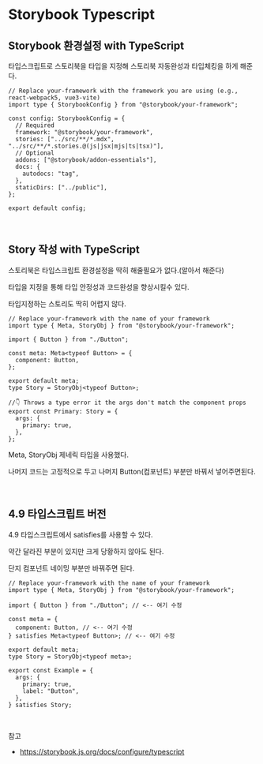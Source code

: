 # Storybook Typescript

## Storybook 환경설정 with TypeScript

타입스크립트로 스토리북을 타입을 지정해 스토리북 자동완성과 타입체킹을 하게 해준다.

```tsx
// Replace your-framework with the framework you are using (e.g., react-webpack5, vue3-vite)
import type { StorybookConfig } from "@storybook/your-framework";

const config: StorybookConfig = {
  // Required
  framework: "@storybook/your-framework",
  stories: ["../src/**/*.mdx", "../src/**/*.stories.@(js|jsx|mjs|ts|tsx)"],
  // Optional
  addons: ["@storybook/addon-essentials"],
  docs: {
    autodocs: "tag",
  },
  staticDirs: ["../public"],
};

export default config;
```

<br>

## Story 작성 with TypeScript

스토리북은 타입스크립트 환경설정을 딱히 해줄필요가 없다.(알아서 해준다)

타입을 지정을 통해 타입 안정성과 코드완성을 향상시킬수 있다.

타입지정하는 스토리도 딱히 어렵지 않다.

```tsx
// Replace your-framework with the name of your framework
import type { Meta, StoryObj } from "@storybook/your-framework";

import { Button } from "./Button";

const meta: Meta<typeof Button> = {
  component: Button,
};

export default meta;
type Story = StoryObj<typeof Button>;

//👇 Throws a type error it the args don't match the component props
export const Primary: Story = {
  args: {
    primary: true,
  },
};
```

Meta, StoryObj 제네릭 타입을 사용했다.

나머지 코드는 고정적으로 두고 나머지 Button(컴포넌트) 부분만 바꿔서 넣어주면된다.

<br>

## 4.9 타입스크립트 버전

4.9 타입스크립트에서 satisfies를 사용할 수 있다.

약간 달라진 부분이 있지만 크게 당황하지 않아도 된다.

단지 컴포넌트 네이밍 부분만 바꿔주면 된다.

```tsx
// Replace your-framework with the name of your framework
import type { Meta, StoryObj } from "@storybook/your-framework";

import { Button } from "./Button"; // <-- 여기 수정

const meta = {
  component: Button, // <-- 여기 수정
} satisfies Meta<typeof Button>; // <-- 여기 수정

export default meta;
type Story = StoryObj<typeof meta>;

export const Example = {
  args: {
    primary: true,
    label: "Button",
  },
} satisfies Story;
```

<br>

참고

- https://storybook.js.org/docs/configure/typescript
